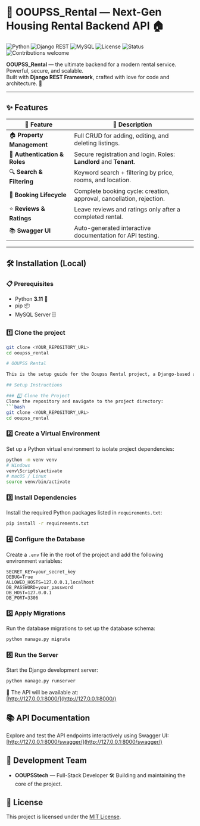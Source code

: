 # 🚀 OOUPSS_Rental — Next-Gen Housing Rental Backend API 🏠

![Python](https://img.shields.io/badge/Python-3.11-blue?logo=python&logoColor=white)
![Django REST](https://img.shields.io/badge/Django%20REST-Framework-green?logo=django&logoColor=white)
![MySQL](https://img.shields.io/badge/Database-MySQL-orange?logo=mysql&logoColor=white)
![License](https://img.shields.io/badge/License-MIT-purple?logo=open-source-initiative)
![Status](https://img.shields.io/badge/Status-Active-success)
![Contributions welcome](https://img.shields.io/badge/Contributions-Welcome-brightgreen?logo=github)

**OOUPSS_Rental** — the ultimate backend for a modern rental service. Powerful, secure, and scalable.  
Built with **Django REST Framework**, crafted with love for code and architecture. 💎

---

## ✨ Features

| 🚀 Feature | 📜 Description |
|------------|----------------|
| 🏠 **Property Management** | Full CRUD for adding, editing, and deleting listings. |
| 🔐 **Authentication & Roles** | Secure registration and login. Roles: **Landlord** and **Tenant**. |
| 🔍 **Search & Filtering** | Keyword search + filtering by price, rooms, and location. |
| 📅 **Booking Lifecycle** | Complete booking cycle: creation, approval, cancellation, rejection. |
| ⭐ **Reviews & Ratings** | Leave reviews and ratings only after a completed rental. |
| 📚 **Swagger UI** | Auto-generated interactive documentation for API testing. |

---

## 🛠️ Installation (Local)

### 📋 Prerequisites
- Python **3.11** 🐍
- pip 📦
- MySQL Server 🗄️

### 1️⃣ Clone the project
```bash
git clone <YOUR_REPOSITORY_URL>
cd ooupss_rental

# OOUPSS Rental

This is the setup guide for the Ooupss Rental project, a Django-based application. Follow the steps below to set up and run the project locally.

## Setup Instructions

### 1️⃣ Clone the Project
Clone the repository and navigate to the project directory:
```bash
git clone <YOUR_REPOSITORY_URL>
cd ooupss_rental
```

### 2️⃣ Create a Virtual Environment
Set up a Python virtual environment to isolate project dependencies:
```bash
python -m venv venv
# Windows
venv\Scripts\activate
# macOS / Linux
source venv/bin/activate
```

### 3️⃣ Install Dependencies
Install the required Python packages listed in `requirements.txt`:
```bash
pip install -r requirements.txt
```

### 4️⃣ Configure the Database
Create a `.env` file in the root of the project and add the following environment variables:
```env
SECRET_KEY=your_secret_key
DEBUG=True
ALLOWED_HOSTS=127.0.0.1,localhost
DB_PASSWORD=your_password
DB_HOST=127.0.0.1
DB_PORT=3306
```

### 5️⃣ Apply Migrations
Run the database migrations to set up the database schema:
```bash
python manage.py migrate
```

### 6️⃣ Run the Server
Start the Django development server:
```bash
python manage.py runserver
```

📍 The API will be available at:  
[http://127.0.0.1:8000/](http://127.0.0.1:8000/)

## 📚 API Documentation
Explore and test the API endpoints interactively using Swagger UI:  
[http://127.0.0.1:8000/swagger/](http://127.0.0.1:8000/swagger/)

## 👥 Development Team
- **OOUPSStech** — Full-Stack Developer 🛠️
  Building and maintaining the core of the project.

## 📜 License
This project is licensed under the [MIT License](LICENSE).
